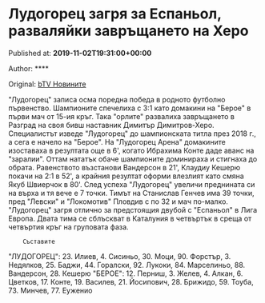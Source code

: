 
# Лудогорец загря за Еспаньол, разваляйки завръщането на Херо

Published at: **2019-11-02T19:31:00+00:00**

Author: ****

Original: [bTV Новините](https://btvnovinite.bg/sport/ludogorec-zagrja-za-espanyol-razvaljajki-zavrashtaneto-na-hero.html)

"Лудогорец" записа осма поредна победа в родното футболно първенство. Шампионите спечелиха с 3:1 като домакини на "Берое" в първи мач от 15-ия кръг. Така "орлите" развалиха завръщането в Разград на своя бивш наставник Димитър Димитров-Херо. Специалистът изведе "Лудогорец" до шампионската титла през 2018 г., а сега е начело на "Берое".
На "Лудогорец Арена" домакините изоставаха в резултата още в 6', когато Ибрахима Конте даде аванс на "заралии". Оттам нататък обаче шампионите доминираха и стигнаха до обрата. Равенството възстанови Вандерсон в 21', Клаудиу Кешерю покачи на 2:1 в 52', а крайния резултат оформи влезлият като смяна Якуб Швиерчок в 80'.
След успеха "Лудогорец" увеличи преднината си на върха и тя вече е 7 точки. Тимът на Станислав Генчев има 39 точки, пред "Левски" и "Локомотив" Пловдив с по 32 и мач по-малко.
"Лудогорец" загря отлично за предстоящия двубой с "Еспаньол" в Лига Европа. Двата тима се сблъскват в Каталуния в четвъртък в среща от четвъртия кръг на груповата фаза.

        Съставите
      
"ЛУДОГОРЕЦ": 23. Илиев, 4. Сисиньо, 30. Моци, 90. Форстър, 3. Недялков, 25. Баджи, 44. Горалски, 92. Лукоки, 84. Марселиньо, 88. Вандерсон, 28. Кешерю
"БЕРОЕ": 12. Перниш, 3. Желев, 4. Алкан, 6. Цветков, 17. Конте, 19. Василев, 21. Йосипович, 28. Брижидо, 59. Тоуба, 73. Минчев, 77. Еуженио
